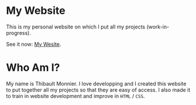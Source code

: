 # My Website

This is my personal website on which I put all my projects (work-in-progress).

See it now: [My Wesite](https://thibault-website.netlify.app).

# Who Am I?

My name is Thibault Monnier. I love developping and I created this website to put together all my projects so that they are easy of access. I also made it to train in website development and improve in `HTML` / `CSS`.

